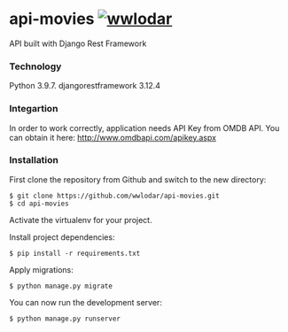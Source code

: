 # api-movies [![wwlodar](https://circleci.com/gh/wwlodar/api-movies.svg?style=shield)](https://app.circleci.com/pipelines/github/wwlodar/api-movies?branch=main)
 API built with Django Rest Framework

### Technology
Python 3.9.7. 
djangorestframework 3.12.4

### Integartion 
In order to work correctly, application needs API Key from OMDB API.
You can obtain it here: 
http://www.omdbapi.com/apikey.aspx

### Installation

First clone the repository from Github and switch to the new directory:
```
$ git clone https://github.com/wwlodar/api-movies.git
$ cd api-movies
```
Activate the virtualenv for your project.

Install project dependencies:
```
$ pip install -r requirements.txt
```
Apply migrations: 
```
$ python manage.py migrate
```
You can now run the development server:
```
$ python manage.py runserver
```
